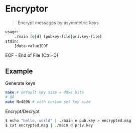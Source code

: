 # Encryptor

> Encrypt messages by asymmetric keys

```bash
usage: 
    ./main [e|d] [pubkey-file|privkey-file]
stdin:
    [data-value]EOF
```

EOF - End of File (Ctrl+D)

## Example

Generate keys

```bash
make # default key size = 4096 bits
# OR
make N=4096 # with custom set key size
```

Encrypt/Decrypt

```bash
$ echo "hello, world" | ./main e pub.key > encrypted.msg
$ cat encrypted.msg | ./main d priv.key
```
